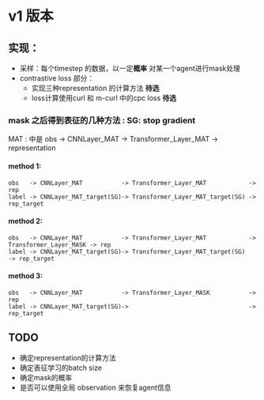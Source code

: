 # v1 版本
## 实现：
- 采样：每个timestep 的数据，以一定**概率** 对某一个agent进行mask处理
- contrastive loss 部分：
  - 实现三种representation 的计算方法 **待选**
  - loss计算使用curl 和 m-curl 中的cpc loss **待选**
### mask 之后得到表征的几种方法 : SG: stop gradient
MAT : 中是 obs -> CNNLayer_MAT -> Transformer_Layer_MAT -> representation 
#### method 1:  
    obs   -> CNNLayer_MAT           -> Transformer_Layer_MAT            -> rep
    label -> CNNLayer_MAT_target(SG)-> Transformer_Layer_MAT_target(SG) -> rep_target
#### method 2:  
    obs   -> CNNLayer_MAT           -> Transformer_Layer_MAT            -> Transformer_Layer_MASK -> rep
    label -> CNNLayer_MAT_target(SG)-> Transformer_Layer_MAT_target(SG)                           -> rep_target
#### method 3:
    obs   -> CNNLayer_MAT           -> Transformer_Layer_MASK           -> rep
    label -> CNNLayer_MAT_target(SG)->                                  -> rep_target

## TODO
- 确定representation的计算方法
- 确定表征学习的batch size
- 确定mask的概率
- 是否可以使用全局 observation 来恢复agent信息